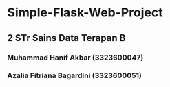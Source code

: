 # Simple-Flask-Web-Project
## 2 STr Sains Data Terapan B

### Muhammad Hanif Akbar (3323600047)
### Azalia Fitriana Bagardini (3323600051)
